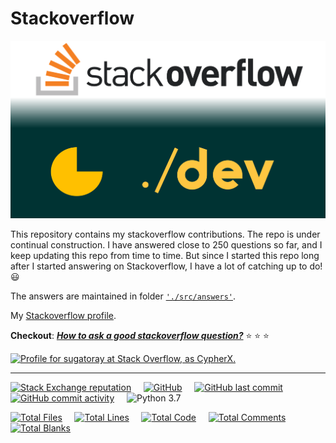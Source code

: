 # Stackoverflow

<!---
<figure>
     <img src="./docs/images/stackoverflow-repo_logo.png" \>
</figure>
--->

![alt text][#logo]

[#logo]: ./docs/images/stackoverflow-repo_logo.png

This repository contains my stackoverflow contributions. The repo is under continual construction. I have answered close to 250 questions so far, and I keep updating this repo from time to time. But since I started this repo long after I started answering on Stackoverflow, I have a lot of catching up to do! :smiley:

The answers are maintained in folder [`'./src/answers'`](./src/answers).

My [Stackoverflow profile][#stackoverflow-profile].

**Checkout**: [**_How to ask a good stackoverflow question?_**](./docs/howto/howto_ask_a_good_stackoverflow_question.md) :star: :star: :star:

<a href="https://stackoverflow.com/users/8474894/cypherx"><img src="https://stackoverflow.com/users/flair/8474894.png" width="208" height="58" alt="Profile for sugatoray at Stack Overflow, as CypherX." title="Profile for CypherX at Stack Overflow - Physicist (MS, PhD) | Programmer | MBA | Data Science | Machine Learning"></a>

[#stackoverflow-profile]: https://stackoverflow.com/users/8474894/cypherx?tab=profile

---
<!---
[![BuyMeACoffe](https://www.buymeacoffee.com/assets/img/custom_images/orange_img.png)](https://www.buymeacoffee.com/sugatoray)
&nbsp; &nbsp;
[![Donate](https://img.shields.io/badge/donate-PayPal-blue.svg??style=flat&logo=paypal)](https://www.paypal.me/sugatoray)
--->

[#REPO]: https://github.com/sugatoray/stackoverflow
[#REPO-LICENSE]: https://github.com/sugatoray/stackoverflow/blob/master/LICENSE

[![Stack Exchange reputation](https://img.shields.io/stackexchange/stackoverflow/r/8474894.svg?style=flat&logo=stackoverflow)](https://stackoverflow.com/users/8474894)
&nbsp; &nbsp;
[![GitHub](https://img.shields.io/github/license/sugatoray/stackoverflow.svg?style=flat&logo=github)][#REPO-LICENSE]
&nbsp; &nbsp;
[![GitHub last commit](https://img.shields.io/github/last-commit/sugatoray/stackoverflow?style=flat&logo=github)][#REPO]
&nbsp; &nbsp;
[![GitHub commit activity](https://img.shields.io/github/commit-activity/m/sugatoray/stackoverflow?style=flat&logo=github)][#REPO]
&nbsp; &nbsp;
![Python 3.7](https://img.shields.io/badge/Python-3.7-blue.svg)

<!---
The REPO stats on number of files, lines of code, etc are generated with: https://github.com/XAMPPRocky/tokei
--->

[![Total Files](https://tokei.rs/b1/github/sugatoray/stackoverflow?category=files)][#REPO]
&nbsp; &nbsp;
[![Total Lines](https://tokei.rs/b1/github/sugatoray/stackoverflow?category=lines)][#REPO]
&nbsp; &nbsp;
[![Total Code](https://tokei.rs/b1/github/sugatoray/stackoverflow?category=code)][#REPO]
&nbsp; &nbsp;
[![Total Comments](https://tokei.rs/b1/github/sugatoray/stackoverflow?category=comments)][#REPO]
&nbsp; &nbsp;
[![Total Blanks](https://tokei.rs/b1/github/sugatoray/stackoverflow?category=blanks)][#REPO]
